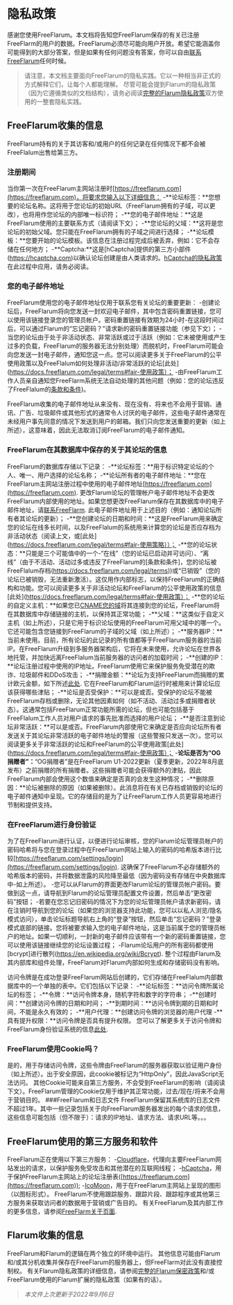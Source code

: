# 隐私政策

感谢您使用FreeFlarum。本文档将告知您FreeFlarum保存的有关已注册FreeFlarm的用户的数据。FreeFlarum必须尽可能向用户开放。希望它能涵盖你可能得到的大部分答案，但是如果有任何问题没有答案，你可以自由[联系FreeFlarum](https://freeflarum.com/support)任何时候。
>请注意，本文档主要面向FreeFlarum的隐私实践。它以一种相当非正式的方式解释它们，让每个人都能理解。
>尽管可能会提到Flarum的隐私政策（因为它遵循类似的文档结构），请务必阅读[完整的Flarum隐私政策](https://flarum.org/privacy)双方使用的一整套隐私实践。

## FreeFlarum收集的信息

FreeFlarum持有的关于其访客和/或用户的任何记录在任何情况下都不会被FreeFlalum出售给第三方。

### 注册期间

当你第一次在FreeFlarum主网站注册时[https://freeflarum.com](https://freeflarum.com)，将要求您输入以下详细信息：
-**论坛标签：**您想要的论坛名称。这将用于您论坛的初始URL（FreeFlarum拥有的子域，可以更改），也将用作您论坛的内部唯一标识符；
-**您的电子邮件地址：**这是FreeFlarum使用的主要联系方式（请阅读下文）；
-**您论坛的父域：**这将是您论坛的初始父域。您只能在FreeFlarum拥有的子域之间进行选择；
-**论坛模板：**您要开始的论坛模板。该信息在注册过程完成后被丢弃，例如：它不会存储在任何地方；
-**Captcha:**这是[hCaptcha]提供的第三方小部件(https://hcaptcha.com)以确认论坛创建是由人类请求的。[hCaptcha的隐私政策](https://www.hcaptcha.com/privacy)在此过程中应用，请务必阅读。

### 您的电子邮件地址
FreeFlarum使用您的电子邮件地址仅用于联系您有关论坛的重要更新：
-创建论坛后，FreeFlarum将向您发送一封欢迎电子邮件，其中包含密码重置链接，您可以使用该链接登录您的管理员帐户。密码重置链接有效期为24小时-在这段时间过后，可以通过Flarum的“忘记密码？”请求新的密码重置链接功能（参见下文）；
-当您的论坛由于处于非活动状态、非常活跃或过于活跃（例如：它未被使用或产生过多的负载，FreeFlarum的服务器无法分别处理）而脱机时，FreeFlarum可能会向您发送一封电子邮件，通知您这一点。您可以阅读更多关于FreeFlarum的公平使用政策以及FreeFlalum如何处理非活动/非常活跃的论坛[此处](https://docs.freeflarum.com/legal/terms#fair-使用政策）；
-由FreeFlarum工作人员亲自通知您FreeFlarm系统无法自动处理的其他问题（例如：您的论坛违反了FreeFlalum的[条款和条件](https://docs.freeflarum.com/legal/terms))。

FreeFlarum收集的电子邮件地址从来没有、现在没有、将来也不会用于营销、通讯、广告、垃圾邮件或其他形式的通常令人讨厌的电子邮件，这些电子邮件通常在未经用户事先同意的情况下发送到用户的邮箱。我们只向您发送重要的更新（如上所述），这意味着，因此无法取消订阅FreeFlarum的电子邮件通知。

### FreeFlarum在其数据库中保存的关于其论坛的信息
FreeFlarum的数据库存储以下记录：
-**论坛标签：**用于标识特定论坛的个人、唯一、用户选择的论坛名称；
-**论坛所有者的电子邮件地址：**您在FreeFlarum主网站注册过程中使用的电子邮件地址[https://freeflarum.com](https://freeflarum.com). 更改Flarum论坛的管理帐户电子邮件地址不会更改FreeFlarum内部使用的地址。如果您想更改FreeFlarum保存在其数据库中的电子邮件地址，请[联系FreeFlarm](https://freeflarum.com/support). 此电子邮件地址用于上述目的（例如：通知论坛所有者其论坛的更新）；
-**您创建论坛的日期和时间：**这是FreeFlarum用来确定您的论坛在线多长时间，以及FreeFlalum的系统用来计算您的论坛是否应存档为非活动状态（阅读上文，或[此处](https://docs.freeflarum.com/legal/terms#fair-使用策略））；
-**您的论坛状态：**只能是三个可能值中的一个-“在线”（您的论坛已启动并可访问）、“离线”（由于不活动、活动过多或违反了FreeFlarum的[条款和条件]，您的论坛被FreeFlalum存档(https://docs.freeflarum.com/legal/terms))或“已销毁”（您的论坛已被销毁，无法重新激活）。这仅用作内部标志，以保持FreeFlarum的正确结构和功能。您可以阅读更多关于非活动论坛和FreeFlarum的公平使用政策的信息[此处](https://docs.freeflarum.com/legal/terms#fair-使用政策）；
-**您的论坛的自定义主机：**如果您已[CNAME您的域](https://docs.freeflarum.com/tutorials/custom-domain)将其连接到您的论坛，FreeFlarum将在其数据库中存储链接的主机，以保持其正常功能；
-**父域：**这类似于自定义主机（如上所述），只是它用于标识论坛使用的FreeFlarum可用父域中的哪一个。它还可能包含您链接到FreeFlarum的子域的父域（如上所述）；
-**服务器IP：**当前未使用。目前，所有论坛的此记录的所有值都等于FreeFlarum服务器的当前IP。在FreeFlarum升级到多服务器架构后，它将在未来使用，允许论坛在世界各地托管，并加快远离FreeFlalum当前服务器的访问者的加载时间；
-**创建的IP：**论坛注册过程中使用的IP地址。FreeFlarum使用它来保护服务免受潜在的欺诈、垃圾邮件和DDoS攻击；
-**捐赠金额：**论坛为支持FreeFlarum而捐赠的累计欧元金额，如下所述[此处](https://freeflarum.com/donate). 它在FreeFlarum和Flarum运行时被用来计算论坛应该获得哪些津贴；
-**论坛是否受保护：**可以是或否。受保护的论坛不能被FreeFlarum存档或删除，无论其他因素如何（如不活动、活动过多或捐赠者状态）。这通常包括FreeFlarum正常功能所需的论坛，但也可能包括基于FreeFlalum工作人员对用户请求的事先批准而选择的用户论坛；
-**是否注意到论坛非常活跃：**可以是或否。FreeFlarum内部使用它来确定是否应向论坛所有者发送关于其论坛非常活跃的电子邮件地址的警报（这些警报只发送一次）。您可以阅读更多关于非常活跃的论坛和FreeFlarum的公平使用政策[此处](https://docs.freeflarum.com/legal/terms#fair-使用政策）；
-**论坛是否为“OG捐赠者”：**“OG捐赠者”是在FreeFlarum U1-2022更新（夏季更新，2022年8月底发布）之前捐赠的所有捐赠者。这些捐赠者可能会获得额外的津贴，因此FreeFlarum内部会使用这个数值来确定是否真的会发生这种情况；
-**删除原因：**论坛被删除的原因（如果被删除）。此消息将在有关已存档或销毁的论坛的电子邮件通知中呈现。它的存储目的是为了让FreeFlarum工作人员更容易地进行节制和提供支持。

### 在FreeFlarum进行身份验证
为了在FreeFlarum进行认证，以便进行论坛审核，您的Flarum论坛管理员帐户的密码哈希将与您在登录过程中在FreeFlarum网站上输入的密码的哈希版本进行比较[https://freeflarum.com/settings/login](https://freeflarum.com/settings/login). 这确保了FreeFlarum不必存储额外的哈希版本的密码，并将数据泄露的风险降至最低（因为密码没有存储在中央数据库中-如上所述）。
-您可以从Flarum的界面更改Flarum论坛的管理员帐户密码。要做到这一点，请导航到Flarum的论坛管理员配置文件设置，然后单击“更改密码”按钮；
-若要在您忘记旧密码的情况下为您的论坛管理员帐户请求新密码，请在注销时导航到您的论坛（如果您的浏览器支持此功能，您可以以私人浏览/隐名模式访问），单击论坛标题导航右上角的“登录”按钮，然后单击“忘记密码？”登录模式底部的链接。您将被要求输入您的电子邮件地址，这是当前属于您的管理员帐户的地址。如果一切顺利，一封新的电子邮件应该带有一个新的密码重置链接，您可以使用该链接继续您的论坛设置过程；
-Flarum论坛用户的所有密码都使用[bcrypt]进行散列(https://en.wikipedia.org/wiki/Bcrypt). 整个过程由Flarum及其内部库和组件处理，FreeFlarum对Flarum内部如何生成和存储密码没有影响。

访问令牌是在成功登录FreeFlarum网站后创建的，它们存储在FreeFlalum内部数据库中的一个单独的表中。它们包括以下记录：
-**论坛标签：**访问令牌所属论坛的标签；
-**令牌：**访问令牌本身，随机字符和数字的字符串；
-**创建时间：**创建访问令牌的日期和时间；
-**到期时间：**访问令牌到期的日期和时间，不能是永久有效的；
-**用户代理：**创建访问令牌的浏览器的用户代理
-**具有提升权限：**访问令牌是否具有提升权限。
您可以了解更多关于访问令牌和FreeFlarum身份验证系统的信息[此处](https://docs.freeflarum.com/api/authentication).
### FreeFlarum使用Cookie吗？
是的，用于存储访问令牌，这些令牌由FreeFlarum的服务器获取以验证用户身份（如上所述）。出于安全原因，此cookie被标记为“HttpOnly”，因此JavaScript无法访问。
其他Cookie可能来自第三方服务，不会受到FreeFlarum的影响（请阅读下文）。FreeFlarum管理的Cookie仅用于维护其正常功能，过去/现在/将来不会用于营销目的。
###FreeFlarum和日志文件
FreeFlarum保留其系统库的日志文件不超过1年。其中一些记录包括关于向FreeFlarum服务器发出的每个请求的信息，这些信息可能包括（但不限于）：请求的IP地址、请求方法、请求URL等。。。
## FreeFlarum使用的第三方服务和软件
FreeFlarum正在使用以下第三方服务：
-[Cloudflare](https://www.cloudflare.com/privacypolicy/)，代理向主要FreeFlarum网站发出的请求，以保护服务免受攻击和其他潜在的互联网线程；
-[hCaptcha](https://www.hcaptcha.com/privacy/)，用于保护FreeFlarum主网站上的论坛注册表([https://freeflarum.com](https://freeflarum.com));
-[IcoMoon](https://icomoon.io/#about)，用于在FreeFlarum主网站上呈现的图形（以图标形式）。
FreeFlarum不使用跟踪服务、跟踪片段、跟踪程序或其他第三方服务来获取访问者的数据用于营销或广告目的。
有关FreeFlarum及其内部工作的更多信息，请参阅[FreeFlarm关于页面](https://docs.freeflarum.com/zh/%E5%85%B3%E4%BA%8E/).
## Flarum收集的信息
FreeFlarum和Flarum的逻辑在两个独立的环境中运行。
其他信息可能由Flarum和/或其分机收集并保存在FreeFlarum的服务器上，但FreeFlarm对此没有直接控制权。
有关Flarum隐私政策的详细信息，请参阅[完整的Flarum保密政策](https://flarum.org/privacy)和/或FreeFlarum使用的Flarum扩展的隐私政策（如果有的话）。
>*本文件上次更新于2022年9月6日*
